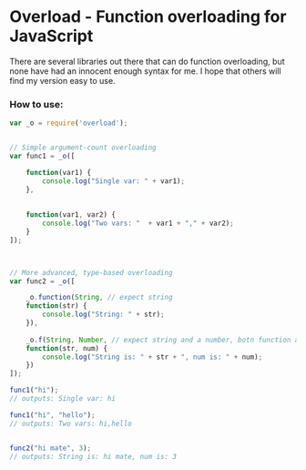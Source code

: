 # Overload - Function overloading for JavaScript
There are several libraries out there that can do function overloading, but none have had an innocent enough syntax for me.
I hope that others will find my version easy to use.

### How to use:


```javascript
var _o = require('overload');


// Simple argument-count overloading
var func1 = _o([

	function(var1) {
		console.log("Single var: " + var1);
	},
	
	
	function(var1, var2) {
		console.log("Two vars: "  + var1 + "," + var2);
	}
]);



// More advanced, type-based overloading
var func2 = _o([

	_o.function(String, // expect string 
	function(str) {
		console.log("String: " + str);
	}),
	
	_o.f(String, Number, // expect string and a number, botn function and f works
	function(str, num) {
		console.log("String is: " + str + ", num is: " + num);
	})
]);

func1("hi");
// outputs: Single var: hi

func1("hi", "hello");
// outputs: Two vars: hi,hello


func2("hi mate", 3);
// outputs: String is: hi mate, num is: 3

```